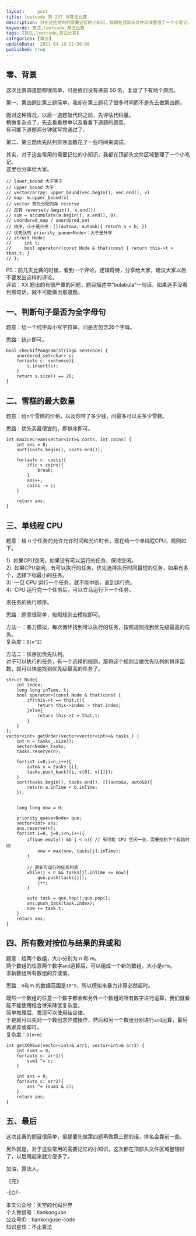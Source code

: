 ```yaml
---   
layout:     post  
title: leetcode 第 237 场算法比赛  
description: 对于这些常用的需要记忆的小知识，我都在顶部头文件区域整理了一个小笔记，这里分享给大家。   
keywords: 算法,leetcode,算法比赛  
tags: [算法,leetcode,算法比赛]    
categories: [算法]  
updateData:  2021-04-18 21:30:00  
published: true  
---  
```



## 零、背景  


这次比赛四道题都很简单，可是依旧没有进前 50 名，复盘了下有两个原因。  


第一、第四题比第三题简单，我却在第三题花了很多时间而不是先去做第四题。  


面对这种情况，以后一道题敲代码之前，先评估代码量。  
稍微复杂点了，先去看看榜单以及看看下道题的题意。  
有可能下道题两分钟就写完通过了。  


第二、第三题优先队列排序函数花了一些时间来调试。  


其实，对于这些常用的需要记忆的小知识，我都在顶部头文件区域整理了一个小笔记。  
这里也分享给大家。  



```
// lower_bound 大于等于
// upper_bound 大于
// vector/array: upper_bound(vec.begin(), vec.end(), v)
// map: m.upper_bound(v)
// vector 预先分配内存 reserve 
// 反转 reverse(v.begin(), v.end())
// sum = accumulate(a.begin(), a.end(), 0);
// unordered_map / unordered_set
// 排序，小于是升序：[](auto&a, auto&b){ return a < b; })
// 优先队列 priority_queue<Node>：大于是升序 
// struct Node{
//     int t;
//     bool operator<(const Node & that)const { return this->t > that.t; }
// };
```


PS：前几天比赛的时候，看到一个评论，逻辑奇特，分享给大家，建议大家以后不要发出这样的评论。  
评论：XX 题出的有很严重的问题，题目描述中“bulabula”一句话，如果选手没看到那句话，就不可能做出那道题。   



## 一、判断句子是否为全字母句  


题意：给一个纯字母小写字符串，问是否包含26个字母。  


思路：统计即可。  


```
bool checkIfPangram(string& sentence) {
    unordered_set<char> s;
    for(auto c: sentence){
        s.insert(c);
    }
    return s.size() == 26;
}
```

## 二、雪糕的最大数量  


题意：给n个雪糕的价格，以及你带了多少钱，问最多可以买多少雪糕。  


思路：优先买最便宜的，即排序即可。  


```
int maxIceCream(vector<int>& costs, int coins) {
    int ans = 0;
    sort(costs.begin(), costs.end());

    for(auto c: costs){
        if(c > coins){
            break;
        }
        ans++;
        coins -= c;
    }

    return ans;
}
```


## 三、单线程 CPU  


题意：给 n 个任务的允许允许时间和允许时长，现在给一个单线程CPU，规则如下。  


1）如果CPU空闲，如果没有可以运行的任务，保持空闲。  
2）如果CPU空闲，有可以执行的任务，优先选择执行时间最短的任务，如果有多个，选择下标最小的任务。  
3）一旦 CPU 运行一个任务，就不能中断，直到运行完。  
4）CPU 运行完一个任务后，可以立马运行下一个任务。  


求任务的执行顺序。  



思路：题意很简单，按照规则去模拟即可。  


方法一：暴力模拟，每次循环找到可以执行的任务，按照规则找到优先级最高的任务。  
复杂度：`O(n^2)`  


方法二：排序加优先队列。  
对于可以执行的任务，有一个选择的规则，那将这个规则当做优先队列的排序函数，就可以快速找到优先级最高的任务了。  


```
struct Node{
    int index;
    long long inTime, t;
    bool operator<(const Node & that)const {
        if(this->t == that.t){
            return this->index > that.index;
        }else{
            return this->t > that.t;
        }
    }
};
vector<int> getOrder(vector<vector<int>>& tasks_) {
    int n = tasks_.size();
    vector<Node> tasks;
    tasks.reserve(n);

    for(int i=0;i<n;i++){
        auto& v = tasks_[i];
        tasks.push_back({i, v[0], v[1]});
    }
    sort(tasks.begin(), tasks.end(), [](auto&a, auto&b){
        return a.inTime < b.inTime;
    });


    long long now = 0;

    priority_queue<Node> que;
    vector<int> ans;
    ans.reserve(n);
    for(int i=0, j=0;i<n;i++){
        if(que.empty() && j < n){ // 有可能 CPU 空闲一会，需要找到下个起始时间
            now = max(now, tasks[j].inTime);
        }

        // 更新可运行的任务列表
        while(j < n && tasks[j].inTime <= now){
            que.push(tasks[j]);
            j++;
        }

        auto task = que.top();que.pop();
        ans.push_back(task.index);
        now += task.t;
    }
    return ans;
}
```


## 四、所有数对按位与结果的异或和  


题意：给两个数组，大小分别为 n 和 m。  
两个数组的任意两个数字`and`运算后，可以组成一个新的数组，大小是`n*m`。  
求新数组所有数组的异或值。  



思路：n和m 的数据范围是`10^5`，所以模拟来暴力计算必然超时。  


既然一个数组的任意一个数字都会和另外一个数组的所有数字进行运算，我们就看能不能使用结合律来降低复杂度。  
简单推理后，发现可以使用结合律。  
于是就可以先对一个数组求异或操作，然后和另一个数组分别进行`and`运算，最后再求异或即可。  
复杂度：`O(n+m)`  


```
int getXORSum(vector<int>& arr1, vector<int>& arr2) {
    int sum1 = 0;
    for(auto c: arr1){
        sum1 ^= c;
    }

    int ans = 0;
    for(auto c: arr2){
        ans ^= (sum1 & c);
    }
    return ans;
}
```


## 五、最后  


这次比赛的题目很简单，但是要先做第四题再做第三题的话，排名会靠前一些。  


另外就是，对于这些常用的需要记忆的小知识，这次都在顶部头文件区域整理好了，以后用起来就方便多了。  



加油，算法人。  


《完》  


-EOF-  



本文公众号：天空的代码世界  
个人微信号：tiankonguse  
公众号ID：tiankonguse-code  
知识星球：不止算法  

